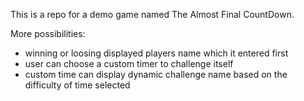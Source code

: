 This is a repo for a demo game named The Almost Final CountDown.

More possibilities:
- winning or loosing displayed players name which it entered first
- user can choose a custom timer to challenge itself
- custom time can display dynamic challenge name based on the difficulty of time selected
